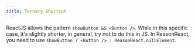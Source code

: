 ```yaml
---
title: Ternary Shortcut
---
```


ReactJS allows the pattern `showButton && <Button />`. While in this specific case, it's slightly shorter, in general, try not to do this in JS. In ReasonReact, you need to use `showButton ? <Button /> : ReasonReact.nullElement`.
